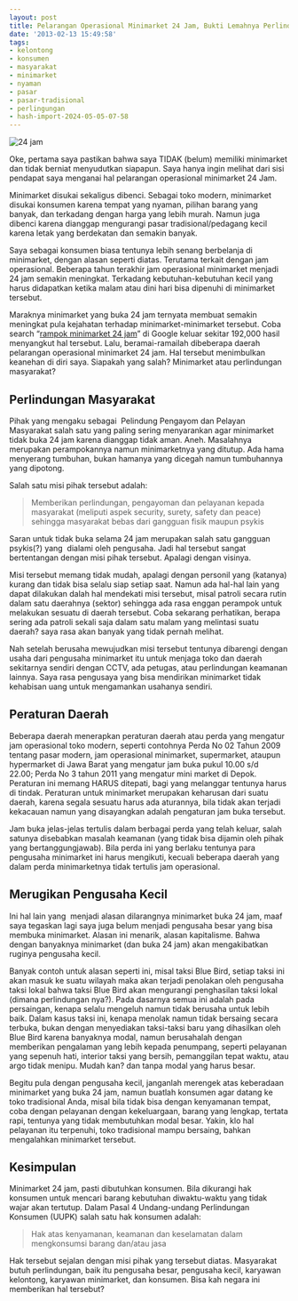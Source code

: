 ```yaml
---
layout: post
title: Pelarangan Operasional Minimarket 24 Jam, Bukti Lemahnya Perlindungan Masyarakat?
date: '2013-02-13 15:49:58'
tags:
- kelontong
- konsumen
- masyarakat
- minimarket
- nyaman
- pasar
- pasar-tradisional
- perlingungan
- hash-import-2024-05-05-07-58
---
```


![24 jam](https://i2.wp.com/wpkami.com/devilpenakut/wp-content/uploads/2013/02/24-jam.jpg?resize=300%2C225)

Oke, pertama saya pastikan bahwa saya TIDAK (belum) memiliki minimarket dan tidak berniat menyudutkan siapapun. Saya hanya ingin melihat dari sisi pendapat saya menganai hal pelarangan operasional minimarket 24 Jam.

<!--more-->

Minimarket disukai sekaligus dibenci. Sebagai toko modern, minimarket disukai konsumen karena tempat yang nyaman, pilihan barang yang banyak, dan terkadang dengan harga yang lebih murah. Namun juga dibenci karena dianggap mengurangi pasar tradisional/pedagang kecil karena letak yang berdekatan dan semakin banyak.

Saya sebagai konsumen biasa tentunya lebih senang berbelanja di minimarket, dengan alasan seperti diatas. Terutama terkait dengan jam operasional. Beberapa tahun terakhir jam operasional minimarket menjadi 24 jam semakin meningkat. Terkadang kebutuhan-kebutuhan kecil yang harus didapatkan ketika malam atau dini hari bisa dipenuhi di minimarket tersebut.

Maraknya minimarket yang buka 24 jam ternyata membuat semakin meningkat pula kejahatan terhadap minimarket-minimarket tersebut. Coba search “[rampok minimarket 24 jam](https://www.google.co.id/search?q=minimarket+24+jam&aq=f&oq=minim&aqs=chrome.1.57j59j0j5j62l2.2294&sourceid=chrome&ie=UTF-8#hl=en&tbo=d&sclient=psy-ab&q=rampok+minimarket+24+jam&oq=rampok+minimarket+24+jam&gs_l=serp.3...6763.7838.1.8077.7.7.0.0.0.3.209.750.0j3j1.4.0.les%3B..0.0...1c.1.2.serp.e9RTh_EY24s&psj=1&bav=on.2,or.r_gc.r_pw.r_cp.r_qf.&bvm=bv.42261806,d.bmk&fp=e6c4264dba53f364&biw=1366&bih=655)” di Google keluar sekitar&nbsp;192,000 hasil menyangkut hal tersebut. Lalu, beramai-ramailah dibeberapa daerah pelarangan operasional minimarket 24 jam. Hal tersebut menimbulkan keanehan di diri saya. Siapakah yang salah? Minimarket atau perlindungan masyarakat?

## Perlindungan Masyarakat

Pihak yang mengaku sebagai&nbsp;&nbsp;Pelindung Pengayom dan Pelayan Masyarakat salah satu yang paling sering menyarankan agar minimarket tidak buka 24 jam karena dianggap tidak aman. Aneh. Masalahnya merupakan perampokannya namun minimarketnya yang ditutup. Ada hama menyerang tumbuhan, bukan hamanya yang dicegah namun tumbuhannya yang dipotong.

Salah satu misi pihak tersebut adalah:

> Memberikan perlindungan, pengayoman dan pelayanan kepada masyarakat (meliputi aspek security, surety, safety dan peace) sehingga masyarakat bebas dari gangguan fisik maupun psykis

Saran untuk tidak buka selama 24 jam merupakan salah satu gangguan psykis(?) yang &nbsp;dialami oleh pengusaha. Jadi hal tersebut sangat bertentangan dengan misi pihak tersebut. Apalagi dengan visinya.

Misi tersebut memang tidak mudah, apalagi dengan personil yang (katanya) kurang dan tidak bisa selalu siap setiap saat. Namun ada hal-hal lain yang dapat dilakukan dalah hal mendekati misi tersebut, misal patroli secara rutin dalam satu daerahnya (sektor) sehingga ada rasa enggan perampok untuk melakukan sesuatu di daerah tersebut. Coba sekarang perhatikan, berapa sering ada patroli sekali saja dalam satu malam yang melintasi suatu daerah? saya rasa akan banyak yang tidak pernah melihat.

Nah setelah berusaha mewujudkan misi tersebut tentunya dibarengi dengan usaha dari pengusaha minimarket itu untuk menjaga toko dan daerah sekitarnya sendiri dengan CCTV, ada petugas, atau perlindungan keamanan lainnya. Saya rasa pengusaya yang bisa mendirikan minimarket tidak kehabisan uang untuk mengamankan usahanya sendiri.

## Peraturan Daerah

Beberapa daerah menerapkan peraturan daerah atau perda yang mengatur jam operasional toko modern, seperti contohnya&nbsp;Perda No 02 Tahun 2009 tentang pasar modern, jam operasional minimarket, supermarket, ataupun hypermarket di Jawa Barat yang mengatur jam buka pukul 10.00 s/d 22.00;&nbsp;Perda No 3 tahun 2011 yang mengatur mini market di Depok. Peraturan ini memang HARUS ditepati, bagi yang melanggar tentunya harus di tindak. Peraturan untuk minimarket merupakan keharusan dari suatu daerah, karena segala sesuatu harus ada aturannya, bila tidak akan terjadi kekacauan namun&nbsp;yang disayangkan adalah pengaturan jam buka tersebut.

Jam buka jelas-jelas tertulis dalam berbagai perda yang telah keluar, salah satunya disebabkan masalah keamanan (yang tidak bisa dijamin oleh pihak yang bertanggungjawab). Bila perda ini yang berlaku tentunya para pengusaha minimarket ini harus mengikuti, kecuali beberapa daerah yang dalam perda minimarketnya tidak tertulis jam operasional.

## Merugikan Pengusaha Kecil

Ini hal lain yang &nbsp;menjadi alasan dilarangnya minimarket buka 24 jam, maaf saya tegaskan lagi saya juga belum menjadi pengusaha besar yang bisa membuka minimarket. Alasan ini menarik, alasan kapitalisme. Bahwa dengan banyaknya minimarket (dan buka 24 jam) akan mengakibatkan ruginya pengusaha kecil.

Banyak contoh untuk alasan seperti ini, misal taksi Blue Bird, setiap taksi ini akan masuk ke suatu wilayah maka akan terjadi penolakan oleh pengusaha taksi lokal bahwa taksi Blue Bird akan mengurangi penghasilan taksi lokal (dimana perlindungan nya?). Pada dasarnya semua ini adalah pada persaingan, kenapa selalu mengeluh namun tidak berusaha untuk lebih baik. Dalam kasus taksi ini, kenapa menolak namun tidak bersaing secara terbuka, bukan dengan menyediakan taksi-taksi baru yang dihasilkan oleh Blue Bird karena banyaknya modal, namun berusahalah dengan memberikan pengalaman yang lebih kepada penumpang, seperti pelayanan yang sepenuh hati, interior taksi yang bersih, pemanggilan tepat waktu, atau argo tidak menipu. Mudah kan? dan tanpa modal yang harus besar.

Begitu pula dengan pengusaha kecil, janganlah merengek atas keberadaan minimarket yang buka 24 jam, namun buatlah konsumen agar datang ke toko tradisional Anda, misal bila tidak bisa dengan kenyamanan tempat, coba dengan pelayanan dengan kekeluargaan, barang yang lengkap, tertata rapi, tentunya yang tidak membutuhkan modal besar. Yakin, klo hal pelayanan itu terpenuhi, toko tradisional mampu bersaing, bahkan mengalahkan minimarket tersebut.

## Kesimpulan

Minimarket 24 jam, pasti dibutuhkan konsumen. Bila dikurangi hak konsumen untuk mencari barang kebutuhan diwaktu-waktu yang tidak wajar akan tertutup. Dalam&nbsp;Pasal 4 Undang-undang Perlindungan Konsumen (UUPK) salah satu hak konsumen adalah:

> Hak atas kenyamanan, keamanan dan keselamatan dalam mengkonsumsi barang dan/atau jasa

Hak tersebut sejalan dengan misi pihak yang tersebut diatas. Masyarakat butuh perlindungan, baik itu pengusaha besar, pengusaha kecil, karyawan kelontong, karyawan minimarket, dan konsumen. Bisa kah negara ini memberikan hal tersebut?

<!--kg-card-end: html-->